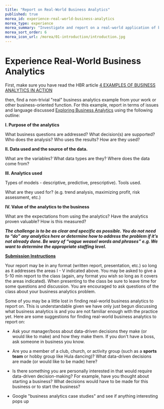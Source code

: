 ```yaml
---
title: "Report on Real-World Business Analytics"
published: true
morea_id: experience-real-world-business-analytics
morea_type: experience
morea_summary: "Investigate and report on a real-world application of business analytics."
morea_sort_order: 6
morea_icon_url: /morea/01-introduction/introduction.jpg
---
```


# Experience Real-World Business Analytics
First, make sure you have read the HBR article [4 EXAMPLES OF BUSINESS ANALYTICS IN ACTION](https://online.hbs.edu/blog/post/business-analytics-examples)

then, find a non-trivial "real" business analytics example from your work or other business-oriented function. For this example, report in terms of issues and language discussed [Exploring Business Analytics](Exploring_BA.pptx) using the following outline:

**I. Purpose of the analytics**

What business questions are addressed? What decision(s) are supported? Who does the analysis? Who uses the results? How are they used?

**II. Data used and the source of the data.**

What are the variables? What data types are they? Where does the data come from?

**III. Analytics used**

Types of models - descriptive, predictive, prescriptive). Tools used.

What are they used for? (e.g. trend analysis, maximizing profit, risk assessment, etc.)

**IV. Value of the analytics to the business**

What are the expectations from using the analytics? Have the analytics proven valuable? How is this measured?



**_The challenge is to be as clear and specific as possible. You do not need to “do” any analytics here or determine how to address the problem if it’s not already done. Be wary of “vague weasel words and phrases” e.g. We want to determine the appropriate staffing level._**



**<span style="text-decoration:underline;">Submission Instructions</span>**

Your report may be in any format (written report, presentation, etc.) so long as it addresses the areas I - V indicated above. You may be asked to give a 5-10 min report to the class (again, any format you wish so long as it covers the areas indicated). When presenting to the class be sure to leave time for some questions and discussion. You are encouraged to ask questions of the class about your business analytics problem.





Some of you may be a little lost in finding real-world business analytics to report on. This is understandable given we have only just begun discussing what business analytics is and you are not familiar enough with the practice yet.  Here are some suggestions for finding real-world business analytics to report on:

- Ask your manager/boss about data-driven decisions they make (or would like to make) and how they make them. If you don't have a boss, ask someone in business you know.

- Are you a member of a club, church, or activity group (such as a **sports team** or hobby group like Hula dancing)? What data-driven decisions are made (or would like to be made) here?

- Is there something you are personally interested in that would require data-driven decision-making? For example, have you thought about starting a business? What decisions would have to be made for this business or to start the business?

- Google "business analytics case studies" and see if anything interesting pops up  

